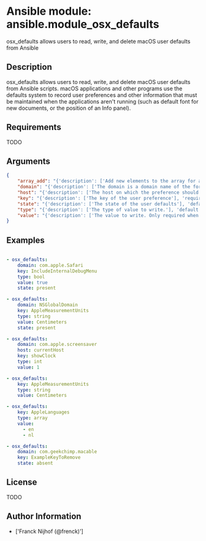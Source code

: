 # Ansible module: ansible.module_osx_defaults


osx_defaults allows users to read, write, and delete macOS user defaults from Ansible

## Description

osx_defaults allows users to read, write, and delete macOS user defaults from Ansible scripts. macOS applications and other programs use the defaults system to record user preferences and other information that must be maintained when the applications aren't running (such as default font for new documents, or the position of an Info panel).

## Requirements

TODO

## Arguments

``` json
{
    "array_add": "{'description': ['Add new elements to the array for a key which has an array as its value.'], 'type': 'bool', 'default': False}",
    "domain": "{'description': ['The domain is a domain name of the form com.companyname.appname.'], 'default': 'NSGlobalDomain'}",
    "host": "{'description': ['The host on which the preference should apply. The special value "currentHost" corresponds to the "-currentHost" switch of the defaults commandline tool.'], 'version_added': '2.1'}",
    "key": "{'description': ['The key of the user preference'], 'required': True}",
    "state": "{'description': ['The state of the user defaults'], 'default': 'present', 'choices': ['present', 'absent']}",
    "type": "{'description': ['The type of value to write.'], 'default': 'string', 'choices': ['array', 'bool', 'boolean', 'date', 'float', 'int', 'integer', 'string']}",
    "value": "{'description': ['The value to write. Only required when state = present.']}",
}
```

## Examples


``` yaml

- osx_defaults:
    domain: com.apple.Safari
    key: IncludeInternalDebugMenu
    type: bool
    value: true
    state: present

- osx_defaults:
    domain: NSGlobalDomain
    key: AppleMeasurementUnits
    type: string
    value: Centimeters
    state: present

- osx_defaults:
    domain: com.apple.screensaver
    host: currentHost
    key: showClock
    type: int
    value: 1

- osx_defaults:
    key: AppleMeasurementUnits
    type: string
    value: Centimeters

- osx_defaults:
    key: AppleLanguages
    type: array
    value:
      - en
      - nl

- osx_defaults:
    domain: com.geekchimp.macable
    key: ExampleKeyToRemove
    state: absent

```

## License

TODO

## Author Information
  - ['Franck Nijhof (@frenck)']
